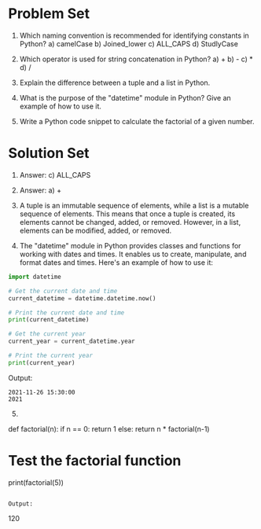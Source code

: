 # Problem Set

1. Which naming convention is recommended for identifying constants in Python?
   a) camelCase
   b) Joined_lower
   c) ALL_CAPS
   d) StudlyCase

2. Which operator is used for string concatenation in Python?
   a) +
   b) -
   c) *
   d) /

3. Explain the difference between a tuple and a list in Python.

4. What is the purpose of the "datetime" module in Python? Give an example of how to use it.

5. Write a Python code snippet to calculate the factorial of a given number.

# Solution Set

1. Answer: c) ALL_CAPS

2. Answer: a) +

3. A tuple is an immutable sequence of elements, while a list is a mutable sequence of elements. This means that once a tuple is created, its elements cannot be changed, added, or removed. However, in a list, elements can be modified, added, or removed.

4. The "datetime" module in Python provides classes and functions for working with dates and times. It enables us to create, manipulate, and format dates and times. Here's an example of how to use it:

```python
import datetime

# Get the current date and time
current_datetime = datetime.datetime.now()

# Print the current date and time
print(current_datetime)

# Get the current year
current_year = current_datetime.year

# Print the current year
print(current_year)
```

Output:
```
2021-11-26 15:30:00
2021
```

5. ```python
def factorial(n):
    if n == 0:
        return 1
    else:
        return n * factorial(n-1)

# Test the factorial function
print(factorial(5))
```

Output:
```
120
```